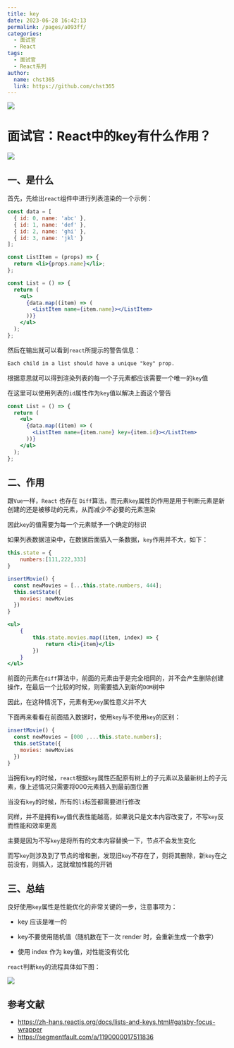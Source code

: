 ```yaml
---
title: key
date: 2023-06-28 16:42:13
permalink: /pages/a093ff/
categories: 
  - 面试官
  - React
tags: 
  - 面试官
  - React系列
author: 
  name: chst365
  link: https://github.com/chst365
---
```

![](https://cdn.jsdelivr.net/gh/chst365/bolgImgs/imgs/topImgs/449.jpg)
# 面试官：React中的key有什么作用？

 ![](https://static.vue-js.com/31677360-dd69-11eb-ab90-d9ae814b240d.png)

## 一、是什么

首先，先给出`react`组件中进行列表渲染的一个示例：

```jsx
const data = [
  { id: 0, name: 'abc' },
  { id: 1, name: 'def' },
  { id: 2, name: 'ghi' },
  { id: 3, name: 'jkl' }
];

const ListItem = (props) => {
  return <li>{props.name}</li>;
};

const List = () => {
  return (
    <ul>
      {data.map((item) => (
        <ListItem name={item.name}></ListItem>
      ))}
    </ul>
  );
};
```

然后在输出就可以看到`react`所提示的警告信息：

```tex
Each child in a list should have a unique "key" prop.
```

根据意思就可以得到渲染列表的每一个子元素都应该需要一个唯一的`key`值

在这里可以使用列表的`id`属性作为`key`值以解决上面这个警告

```jsx
const List = () => {
  return (
    <ul>
      {data.map((item) => (
        <ListItem name={item.name} key={item.id}></ListItem>
      ))}
    </ul>
  );
};
```



## 二、作用

跟`Vue`一样，`React` 也存在 `Diff`算法，而元素`key`属性的作用是用于判断元素是新创建的还是被移动的元素，从而减少不必要的元素渲染

因此`key`的值需要为每一个元素赋予一个确定的标识

如果列表数据渲染中，在数据后面插入一条数据，`key`作用并不大，如下：

```jsx
this.state = {
    numbers:[111,222,333]
}

insertMovie() {
  const newMovies = [...this.state.numbers, 444];
  this.setState({
    movies: newMovies
  })
}

<ul>
    {
        this.state.movies.map((item, index) => {
            return <li>{item}</li>
        })
    }
</ul>
```

前面的元素在`diff`算法中，前面的元素由于是完全相同的，并不会产生删除创建操作，在最后一个比较的时候，则需要插入到新的`DOM`树中

因此，在这种情况下，元素有无`key`属性意义并不大

下面再来看看在前面插入数据时，使用`key`与不使用`key`的区别：

```js
insertMovie() {
  const newMovies = [000 ,...this.state.numbers];
  this.setState({
    movies: newMovies
  })
}
```

当拥有`key`的时候，`react`根据`key`属性匹配原有树上的子元素以及最新树上的子元素，像上述情况只需要将000元素插入到最前面位置

当没有`key`的时候，所有的`li`标签都需要进行修改

同样，并不是拥有`key`值代表性能越高，如果说只是文本内容改变了，不写`key`反而性能和效率更高

主要是因为不写`key`是将所有的文本内容替换一下，节点不会发生变化

而写`key`则涉及到了节点的增和删，发现旧`key`不存在了，则将其删除，新`key`在之前没有，则插入，这就增加性能的开销



## 三、总结

良好使用`key`属性是性能优化的非常关键的一步，注意事项为：

- key 应该是唯一的
- key不要使用随机值（随机数在下一次 render 时，会重新生成一个数字）

- 使用 index 作为 key值，对性能没有优化

`react`判断`key`的流程具体如下图：

 ![](https://static.vue-js.com/3b9afe10-dd69-11eb-ab90-d9ae814b240d.png)



## 参考文献

- https://zh-hans.reactjs.org/docs/lists-and-keys.html#gatsby-focus-wrapper
- https://segmentfault.com/a/1190000017511836
